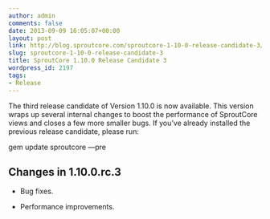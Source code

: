 ```yaml
---
author: admin
comments: false
date: 2013-09-09 16:05:07+00:00
layout: post
link: http://blog.sproutcore.com/sproutcore-1-10-0-release-candidate-3/
slug: sproutcore-1-10-0-release-candidate-3
title: SproutCore 1.10.0 Release Candidate 3
wordpress_id: 2197
tags:
- Release
---
```


The third release candidate of Version 1.10.0 is now available. This version wraps up several internal changes to boost the performance of SproutCore views and closes a few more smaller bugs. If you’ve already installed the previous release candidate, please run:

gem update sproutcore —pre


## Changes in 1.10.0.rc.3





	
  * Bug fixes.

	
  * Performance improvements.


